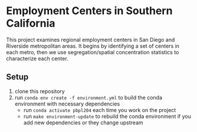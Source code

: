 # Employment Centers in Southern California

This project examines regional employment centers in San Diego and Riverside metropolitan areas. It
begins by identifying a set of centers in each metro, then we use segregation/spatial concentration
statistics to characterize each center.


## Setup

1. clone this repository
2. run `conda env create -f environment.yml` to build the conda environment with necessary dependencies
   - run `conda activate pbpl204` each time you work on the project
   - run `make environment-update` to rebuild the conda environment if you add new dependencies or they change upstream

